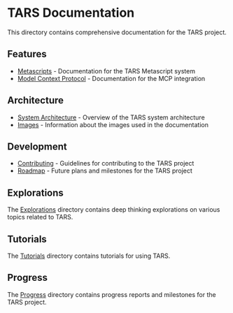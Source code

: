# TARS Documentation

This directory contains comprehensive documentation for the TARS project.

## Features

- [Metascripts](Features/Metascripts.md) - Documentation for the TARS Metascript system
- [Model Context Protocol](features/model-context-protocol.md) - Documentation for the MCP integration

## Architecture

- [System Architecture](ARCHITECTURE.md) - Overview of the TARS system architecture
- [Images](IMAGES.md) - Information about the images used in the documentation

## Development

- [Contributing](CONTRIBUTING.md) - Guidelines for contributing to the TARS project
- [Roadmap](ROADMAP.md) - Future plans and milestones for the TARS project

## Explorations

The [Explorations](Explorations) directory contains deep thinking explorations on various topics related to TARS.

## Tutorials

The [Tutorials](Tutorials) directory contains tutorials for using TARS.

## Progress

The [Progress](Progress) directory contains progress reports and milestones for the TARS project.
